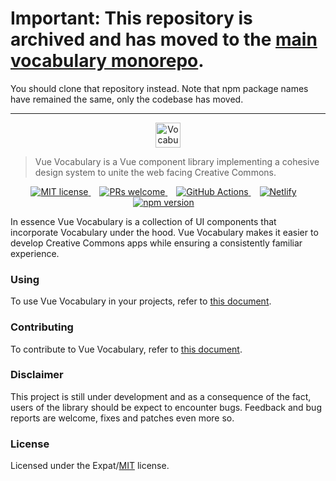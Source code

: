 # Important: This repository is archived and has moved to the [main vocabulary monorepo](https://github.com/creativecommons/vocabulary).

You should clone that repository instead. Note that npm package names have remained the same, only the codebase has moved.

---

<p align="center">
  <a href="https://creativecommons.github.io/vue-vocabulary/" class="readme-vocabulary-logo">
    <img
      alt="Vocabulary logo"
      src="https://raw.githubusercontent.com/creativecommons/vue-vocabulary/master/readme_assets/vocabulary_logo.svg?sanitize=true"
      height="40px"/>
  </a>
</p>

> Vue Vocabulary is a Vue component library implementing a cohesive design system to unite the web facing Creative Commons.

<p align="center">
  <a
    href="https://github.com/creativecommons/vue-vocabulary/blob/master/LICENSE"
    style="margin-right: 1em;">
    <img alt="MIT license" src="https://img.shields.io/github/license/creativecommons/vue-vocabulary.svg?color=brightgreen"/>
  </a>
  <a
    href="https://github.com/creativecommons/vue-vocabulary/blob/master/CONTRIBUTING.md"
    style="margin-right: 1em;">
    <img alt="PRs welcome" src="https://img.shields.io/badge/PRs-welcome-brightgreen.svg"/>
  </a>
  <a
    href="https://github.com/creativecommons/vue-vocabulary/actions"
    style="margin-right: 1em;">
    <img alt="GitHub Actions" src="https://img.shields.io/github/workflow/status/creativecommons/vue-vocabulary/vue-vocabulary-ci/master?label=vue-vocabulary-ci"/>
  </a>
  <a
    href="https://cc-vue-vocabulary.netlify.com"
    style="margin-right: 1em;">
    <img alt="Netlify" src="https://img.shields.io/netlify/262faad2-c93b-4bca-94e2-3c16f85f8a64"/>
  </a>
  <a
    href="https://www.npmjs.com/package/@creativecommons/vue-vocabulary"
    style="margin-right: 1em;">
    <img alt="npm version" src="https://img.shields.io/npm/v/@creativecommons/vue-vocabulary?color=brightgreen"/>
  </a>
</p>

In essence Vue Vocabulary is a collection of UI components that incorporate Vocabulary under the hood.
Vue Vocabulary makes it easier to develop Creative Commons apps while ensuring a consistently familiar experience.

### Using

To use Vue Vocabulary in your projects, refer to [this document](https://cc-vue-vocabulary.netlify.app/?path=/docs/vue-vocabulary-usage--page).

### Contributing

To contribute to Vue Vocabulary, refer to [this document](https://cc-vue-vocabulary.netlify.app/?path=/docs/vue-vocabulary-contribution--page).

### Disclaimer

This project is still under development and as a consequence of the fact, users
of the library should be expect to encounter bugs. Feedback and bug reports are
welcome, fixes and patches even more so.

### License

Licensed under the Expat/[MIT](http://www.opensource.org/licenses/MIT) license.
